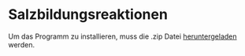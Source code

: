 # Salzbildungsreaktionen

Um das Programm zu installieren, muss die .zip Datei [heruntergeladen](https://github.com/nickodei/Salzbildungsreaktionen/blob/master/Salzbildungsreaktionen_UWP/Versionen/Salzbildungsreaktionen_Installer.zip) werden.
